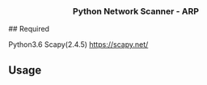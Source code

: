 <h3 align="center">Python Network Scanner - ARP</h3>
## Required

<a>Python3.6</a>
Scapy(2.4.5) https://scapy.net/

## Usage

